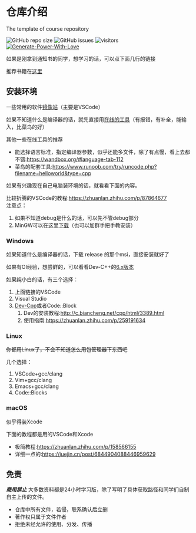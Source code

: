 # 仓库介绍
The template of course repository

![GitHub repo size](https://img.shields.io/github/repo-size/SCU-CS/C-Cpp)
![GitHub issues](https://img.shields.io/github/issues/SCU-CS/C-Cpp)
![visitors](https://visitor-badge.glitch.me/badge?page_id=SCU-CS.C-Cpp)
[![Generate-Power-With-Love](https://img.shields.io/badge/Generate--Power--With-Love-red)](https://github.com/SCU-CS/Contributors)

如果是刚拿到通知书的同学，想学习的话，可以点下面几行的链接

推荐书籍在[这里](guide/README.md#书籍推荐)

## 安装环境

一些常用的软件[镜像站](http://bbs.covariant.cn/d/14)（主要是VSCode）


如果不知道什么是编译器的话，就先直接用[在线的工具](http://www.dooccn.com/cpp/)（有报错，有补全，能输入，比菜鸟的好）

其他一些在线工具的推荐
- 能选择语言标准，指定编译器参数，似乎还能多文件，除了有点慢，看上去都不错:<https://wandbox.org/#language-tab-112>
- 菜鸟的配套工具:<https://www.runoob.com/try/runcode.php?filename=helloworld&type=cpp>

如果有兴趣现在自己电脑装环境的话，就看看下面的内容。

比较折腾的VSCode的教程:<https://zhuanlan.zhihu.com/p/87864677>  
注意点：
1. 如果不知道debug是什么的话，可以先不管debug部分
2. MinGW可以在这里[下载](http://mirrors.covariant.cn/software/x86_64-8.1.0-release-posix-seh-rt_v6-rev0.7z)（也可以加群手把手教安装）


### Windows

如果知道什么是编译器的话，下载 release 的那个msi，直接安装就好了

如果有OI经验，想尝鲜的，可以看看Dev-C++的[6.x版本](https://github.com/Embarcadero/Dev-Cpp/releases)

如果纯小白的话，有三个选择：
1. 上面链接的VSCode
2. Visual Studio
3. [Dev-Cpp](https://devcpp.gitee.io/)或者Code::Block
   1. Dev的安装教程:<http://c.biancheng.net/cpp/html/3389.html>
   2. 使用指南:<https://zhuanlan.zhihu.com/p/259191634>


### Linux

~~你都用Linux了，不会不知道怎么用包管理器下东西吧~~

几个选择：
1. VSCode+gcc/clang
2. Vim+gcc/clang
3. Emacs+gcc/clang
4. Code::Blocks

### macOS

似乎得装Xcode

下面的教程都是用的VSCode和Xcode

- 极简教程:<https://zhuanlan.zhihu.com/p/158566155>
- 详细一点的:<https://juejin.cn/post/6844904088446959629>

## 免责

***商用禁止*** 大多数资料都是24小时学习版，除了写明了具体获取路径和同学们自制自主上传的文件。

- 仓库中所有文件，若侵，联系确认后立删
- 著作权只属于文件作者
- 拒绝未经允许的使用、分发、传播